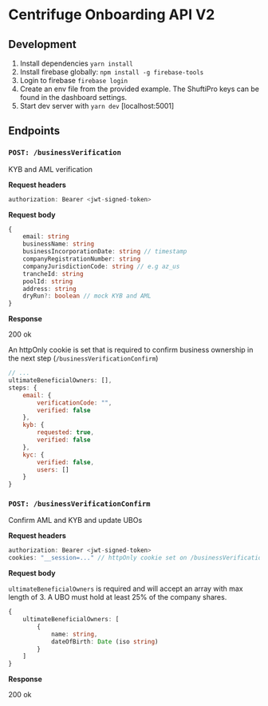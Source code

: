 # Centrifuge Onboarding API V2

## Development

1. Install dependencies `yarn install`
2. Install firebase globally: `npm install -g firebase-tools`
3. Login to firebase `firebase login`
4. Create an env file from the provided example. The ShuftiPro keys can be found in the dashboard settings.
5. Start dev server with `yarn dev` [localhost:5001]

## Endpoints

### `POST: /businessVerification`

KYB and AML verification

**Request headers**

```js
authorization: Bearer <jwt-signed-token>
```

**Request body**

```ts
{
    email: string
    businessName: string
    businessIncorporationDate: string // timestamp
    companyRegistrationNumber: string
    companyJurisdictionCode: string // e.g az_us
    trancheId: string
    poolId: string
    address: string
    dryRun?: boolean // mock KYB and AML
}
```

**Response**

200 ok

An httpOnly cookie is set that is required to confirm business ownership in the next step (`/businessVerificationConfirm`)

```js
// ...
ultimateBeneficialOwners: [],
steps: {
    email: {
        verificationCode: "",
        verified: false
    },
    kyb: {
        requested: true,
        verified: false
    },
    kyc: {
        verified: false,
        users: []
    }
}
```

### `POST: /businessVerificationConfirm`

Confirm AML and KYB and update UBOs

**Request headers**

```js
authorization: Bearer <jwt-signed-token>
cookies: "__session=..." // httpOnly cookie set on /businessVerification
```

**Request body**

`ultimateBeneficialOwners` is required and will accept an array with max length of 3. A UBO must hold at least 25% of the company shares.

```ts
{
    ultimateBeneficialOwners: [
        {
            name: string,
            dateOfBirth: Date (iso string)
        }
    ]
}
```

**Response**

200 ok
